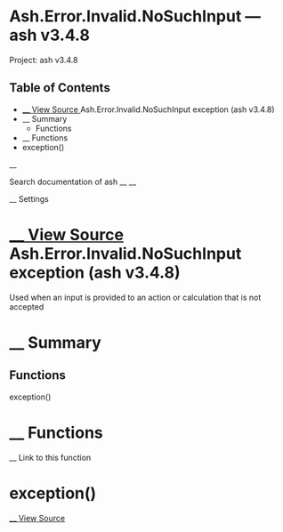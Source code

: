 # Ash.Error.Invalid.NoSuchInput — ash v3.4.8

Project: ash v3.4.8

## Table of Contents

- [ __ View Source ](external_link) Ash.Error.Invalid.NoSuchInput exception (ash v3.4.8)
- __ Summary
  - Functions
- __ Functions
- exception()

__

Search documentation of ash __ __

__ Settings

#  [ __ View Source ](external_link) Ash.Error.Invalid.NoSuchInput exception (ash v3.4.8)

Used when an input is provided to an action or calculation that is not accepted

#  __ Summary

##  Functions

exception()

#  __ Functions

__ Link to this function

# exception()

[ __ View Source ](external_link)
